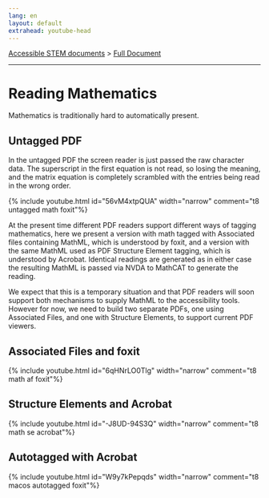 ```yaml
---
lang: en
layout: default
extrahead: youtube-head
---
```


[Accessible STEM documents](./) > [Full Document](fulldoc)

----


# Reading Mathematics


Mathematics is traditionally hard to automatically present.

## Untagged PDF

In the untagged PDF the screen reader is just passed the raw
character data.  The superscript in the first equation is not read, so
losing the meaning, and the matrix equation is completely scrambled
with the entries being read in the wrong order.



{% include youtube.html id="56vM4xtpQUA" width="narrow" comment="t8 untagged math foxit"%}


At the present time different PDF readers support different ways of
tagging mathematics, here we present a version with math tagged with
Associated files containing MathML, which is understood by foxit, and
a version with the same MathML used as PDF Structure Element tagging,
which is understood by Acrobat. Identical readings are generated as in
either case the resulting MathML is passed via NVDA to MathCAT to
generate the reading.

We expect that this is a temporary situation and that PDF readers will
soon support both mechanisms to supply MathML to the accessibility
tools. However for now, we need to build two separate PDFs, one using
Associated Files, and one with Structure Elements, to support current
PDF viewers.

## Associated Files and foxit

{% include youtube.html id="6qHNrLO0Tlg" width="narrow" comment="t8 math af foxit"%}

## Structure Elements and Acrobat


{% include youtube.html id="-J8UD-94S3Q" width="narrow" comment="t8 math se acrobat"%}

## Autotagged with Acrobat

{% include youtube.html id="W9y7kPepqds" width="narrow" comment="t8 macos autotagged foxit"%}


